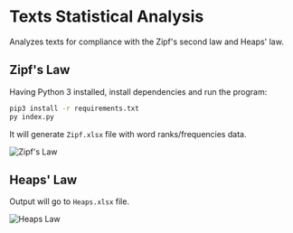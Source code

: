 # Texts Statistical Analysis

Analyzes texts for compliance with the Zipf's second law and Heaps' law.

Zipf's Law
----------

Having Python 3 installed, install dependencies and run the program: 

```bash
pip3 install -r requirements.txt
py index.py
```

It will generate `Zipf.xlsx` file with word ranks/frequencies data.

![Zipf's Law](https://user-images.githubusercontent.com/4989256/30581003-a1c5072e-9cec-11e7-90da-6376ddd9198d.png)

Heaps' Law
-----------

Output will go to `Heaps.xlsx` file.

![Heaps Law](https://user-images.githubusercontent.com/4989256/30581002-a1a844f4-9cec-11e7-8470-6a13a006d92e.png)